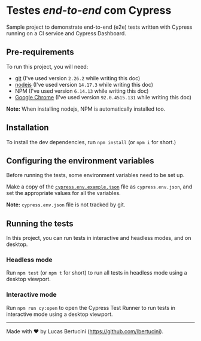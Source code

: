 # Testes _end-to-end_ com Cypress

Sample project to demonstrate end-to-end (e2e) tests written with Cypress running on a CI service and Cypress Dashboard.

## Pre-requirements

To run this project, you will need:

- [git](https://git-scm.com/downloads) (I've used version `2.26.2` while writing this doc)
- [nodejs](https://nodejs.org/en/) (I've used version `14.17.3` while writing this doc)
- NPM (I've used version `6.14.13` while writing this doc)
- [Google Chrome](https://www.google.com/intl/en_us/chrome/) (I've used version `92.0.4515.131` while writing this doc)

**Note:** When installing nodejs, NPM is automatically installed too.

## Installation

To install the dev dependencies, run `npm install` (or `npm i` for short.)

## Configuring the environment variables

Before running the tests, some environment variables need to be set up.

Make a copy of the [`cypress.env.example.json`](./cypress.env.example.json) file as `cypress.env.json`, and set the appropriate values for all the variables.

**Note:** `cypress.env.json` file is not tracked by git.

## Running the tests

In this project, you can run tests in interactive and headless modes, and on desktop.

### Headless mode

Run `npm test` (or `npm t` for short) to run all tests in headless mode using a desktop viewport.

### Interactive mode

Run `npm run cy:open` to open the Cypress Test Runner to run tests in interactive mode using a desktop viewport.

___

Made with ❤️ by Lucas Bertucini (https://github.com/lbertucini).
